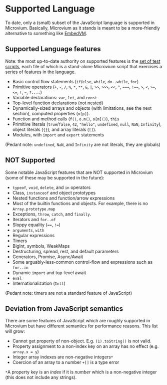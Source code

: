 # Supported Language

To date, only a (small) subset of the JavaScript language is supported in Microvium. Basically, Microvium as it stands is meant to be a more-friendly alternative to something like [EmbedVM](http://www.clifford.at/embedvm/).

## Supported Language features

Note: the most up-to-date authority on supported features is the [set of test scripts](../test/end-to-end/tests), each file of which is a stand-alone Microvium script that exercises a series of features in the language.

 - Basic control flow statements (`if`/`else`, `while`, `do..while`, `for`)
 - Primitive operators (`+`, `-`, `/`, `%`, `*`, `**`, `&`, `|`, `>>`, `>>>`, `<<`, `^`, `===`, `!==`, `>`, `<`, `>=`, `<=`, `!`, `~`, `?...:`)
 - Variable declarations: `var`, `let`, and `const`
 - Top-level function declarations (not nested)
 - Dynamically-sized arrays and objects (with limitations, see the next section), computed properties (`o[p]`).
 - Function and method calls (`f()`, `o.m()`, `o[m]()`), `this`
 - Primitive literals (`true`/`false`, `42`, `"hello"`, `undefined`, `null`, `NaN`, `Infinity`), object literals (`{}`), and array literals (`[]`).
 - Modules, with `import` and `export` statements

(Pedant note: `undefined`, `NaN`, and `Infinity` are not literals, they are globals)

## NOT Supported

Some notable JavaScript features that are NOT supported in Microvium (some of these may be supported in the future):

 - `typeof`, `void`, `delete`, and `in` operators
 - Class, `instanceof` and object prototypes
 - Nested functions and function/arrow expressions
 - Most of the builtin functions and objects. For example, there is no `Array.prototype.map`
 - Exceptions, `throw`, `catch`, and `finally`.
 - Iterators and `for..of`
 - Sloppy equality (`==`, `!=`)
 - `arguments`, `with`
 - Regular expressions
 - Timers
 - BigInt, symbols, WeakMaps
 - Destructuring, spread, rest, and default parameters
 - Generators, Promise, Async/Await
 - Some arguably-less-common control-flow and expressions such as `for..in`
 - Dynamic `import` and top-level await
 - `eval`
 - Internationalization (`Intl`)

(Pedant note: timers are not a standard feature of JavaScript)

## Deviation from JavaScript semantics

There are some features of JavaScript which are roughly supported in Microvium but have different semantics for performance reasons. This list will grow:

  - Cannot get property of non-object. E.g. `(1).toString()` is not valid.
  - Property assignment to a non-index key on an array has no effect (e.g. `array.x = y`)
  - Integer array indexes are non-negative integers`*`
  - Coercion of an array to a number `+[]` is a type error

`*`A property key is an _index_ if it is _number_ which is a non-negative integer (this does not include any strings).
